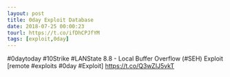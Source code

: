 ```yaml
---
layout: post
title: 0day Exploit Database
date: 2018-07-25 00:00:23
tourl: https://t.co/ifDhCPJfYM
tags: [exploit,0day]
---
```

#0daytoday #10Strike #LANState 8.8 - Local Buffer Overflow (#SEH) Exploit [remote #exploits #0day #Exploit] https://t.co/Q3wZIJ5vkT